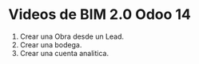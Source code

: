 # Videos de BIM 2.0 Odoo 14
1. Crear una Obra desde un Lead.
2. Crear una bodega.
3. Crear una cuenta analitica.
